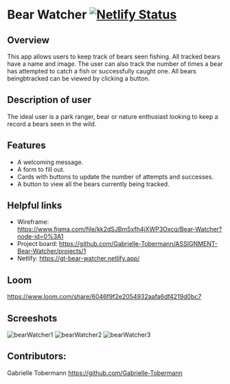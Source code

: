 # Bear Watcher [![Netlify Status](https://api.netlify.com/api/v1/badges/1c2737a3-d3b3-41f8-bbc9-97c432813292/deploy-status)](https://app.netlify.com/sites/gt-bear-watcher/deploys)

## Overview
This app allows users to keep track of bears seen fishing. All tracked bears have a name and image. The user can also track the number of times a bear has attempted to catch a fish or successfully caught one. All bears beingbtracked can be viewed by clicking a button. 

## Description of user 
The ideal user is a park ranger, bear or nature enthusiast looking to keep a record a bears seen in the wild. 

## Features
- A welcoming message.
- A form to fill out. 
- Cards with buttons to update the number of attempts and successes.
- A button to view all the bears currently being tracked. 

## Helpful links
- Wireframe: https://www.figma.com/file/kk2dSJBm5xfh4jXWP3Oxcq/Bear-Watcher?node-id=0%3A1
- Project board: https://github.com/Gabrielle-Tobermann/ASSIGNMENT-Bear-Watcher/projects/1
- Netlify: https://gt-bear-watcher.netlify.app/

## Loom
https://www.loom.com/share/6046f9f2e2054932aafa6df4219d0bc7

## Screeshots
![bearWatcher1](https://user-images.githubusercontent.com/76187279/108918443-01a69b80-75f7-11eb-8800-7cb1d4ba2722.png)
![bearWatcher2](https://user-images.githubusercontent.com/76187279/108918450-04a18c00-75f7-11eb-8ab4-b71838bd6f9e.png)
![bearWatcher3](https://user-images.githubusercontent.com/76187279/108918458-079c7c80-75f7-11eb-98a2-f221cdca7637.png)

## Contributors:
Gabrielle Tobermann https://github.com/Gabrielle-Tobermann
